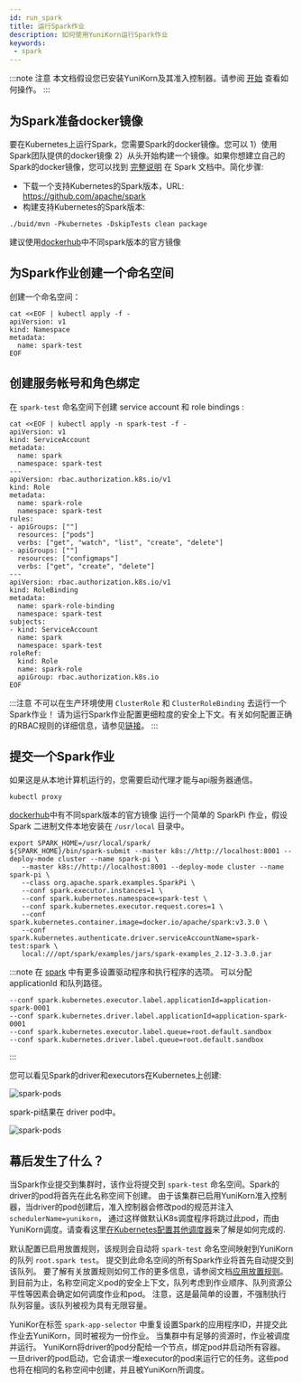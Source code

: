 ```yaml
---
id: run_spark
title: 运行Spark作业
description: 如何使用YuniKorn运行Spark作业
keywords:
 - spark
---
```


<!--
Licensed to the Apache Software Foundation (ASF) under one
or more contributor license agreements.  See the NOTICE file
distributed with this work for additional information
regarding copyright ownership.  The ASF licenses this file
to you under the Apache License, Version 2.0 (the
"License"); you may not use this file except in compliance
with the License.  You may obtain a copy of the License at

  http://www.apache.org/licenses/LICENSE-2.0

Unless required by applicable law or agreed to in writing,
software distributed under the License is distributed on an
"AS IS" BASIS, WITHOUT WARRANTIES OR CONDITIONS OF ANY
KIND, either express or implied.  See the License for the
specific language governing permissions and limitations
under the License.
-->

:::note 注意
本文档假设您已安装YuniKorn及其准入控制器。请参阅 [开始](../../get_started/get_started.md) 查看如何操作。
:::

## 为Spark准备docker镜像

要在Kubernetes上运行Spark，您需要Spark的docker镜像。您可以
1）使用Spark团队提供的docker镜像
2）从头开始构建一个镜像。如果你想建立自己的Spark的docker镜像，您可以找到 [完整说明](https://spark.apache.org/docs/latest/building-spark.html)
在 Spark 文档中。简化步骤:
* 下载一个支持Kubernetes的Spark版本，URL: https://github.com/apache/spark
* 构建支持Kubernetes的Spark版本:
```shell script
./buid/mvn -Pkubernetes -DskipTests clean package
```
建议使用[dockerhub](https://hub.docker.com/r/apache/spark/tags)中不同spark版本的官方镜像

## 为Spark作业创建一个命名空间

创建一个命名空间：

```shell script
cat <<EOF | kubectl apply -f -
apiVersion: v1
kind: Namespace
metadata:
  name: spark-test
EOF
```

## 创建服务帐号和角色绑定

在 `spark-test` 命名空间下创建 service account 和 role bindings :

```shell script
cat <<EOF | kubectl apply -n spark-test -f -
apiVersion: v1
kind: ServiceAccount
metadata:
  name: spark
  namespace: spark-test
---
apiVersion: rbac.authorization.k8s.io/v1
kind: Role
metadata:
  name: spark-role
  namespace: spark-test
rules:
- apiGroups: [""]
  resources: ["pods"]
  verbs: ["get", "watch", "list", "create", "delete"]
- apiGroups: [""]
  resources: ["configmaps"]
  verbs: ["get", "create", "delete"]
---
apiVersion: rbac.authorization.k8s.io/v1
kind: RoleBinding
metadata:
  name: spark-role-binding
  namespace: spark-test
subjects:
- kind: ServiceAccount
  name: spark
  namespace: spark-test
roleRef:
  kind: Role
  name: spark-role
  apiGroup: rbac.authorization.k8s.io
EOF
```

:::注意
不可以在生产环境使用 `ClusterRole` 和 `ClusterRoleBinding` 去运行一个Spark作业！
请为运行Spark作业配置更细粒度的安全上下文。有关如何配置正确的RBAC规则的详细信息，请参见[链接](https://kubernetes.io/docs/reference/access-authn-authz/rbac/)。
:::

## 提交一个Spark作业

如果这是从本地计算机运行的，您需要启动代理才能与api服务器通信。
```shell script
kubectl proxy
```

[dockerhub](https://hub.docker.com/r/apache/spark/tags)中有不同spark版本的官方镜像
运行一个简单的 SparkPi 作业，假设 Spark 二进制文件本地安装在 `/usr/local` 目录中。
```shell script
export SPARK_HOME=/usr/local/spark/
${SPARK_HOME}/bin/spark-submit --master k8s://http://localhost:8001 --deploy-mode cluster --name spark-pi \
   --master k8s://http://localhost:8001 --deploy-mode cluster --name spark-pi \
   --class org.apache.spark.examples.SparkPi \
   --conf spark.executor.instances=1 \
   --conf spark.kubernetes.namespace=spark-test \
   --conf spark.kubernetes.executor.request.cores=1 \
   --conf spark.kubernetes.container.image=docker.io/apache/spark:v3.3.0 \
   --conf spark.kubernetes.authenticate.driver.serviceAccountName=spark-test:spark \
   local:///opt/spark/examples/jars/spark-examples_2.12-3.3.0.jar
```
:::note
在 [spark](https://spark.apache.org/docs/latest/running-on-kubernetes.html#configuration) 中有更多设置驱动程序和执行程序的选项。
可以分配 applicationId 和队列路径。
```
--conf spark.kubernetes.executor.label.applicationId=application-spark-0001
--conf spark.kubernetes.driver.label.applicationId=application-spark-0001
--conf spark.kubernetes.executor.label.queue=root.default.sandbox
--conf spark.kubernetes.driver.label.queue=root.default.sandbox
```
:::

您可以看见Spark的driver和executors在Kubernetes上创建:

![spark-pods](./../../assets/RunningSparkOnK8s.png)

spark-pi结果在 driver pod中。

![spark-pods](./../../assets/sparkResult.png)

## 幕后发生了什么？

当Spark作业提交到集群时，该作业将提交到 `spark-test` 命名空间。Spark的driver的pod将首先在此名称空间下创建。
由于该集群已启用YuniKorn准入控制器，当driver的pod创建后，准入控制器会修改pod的规范并注入 `schedulerName=yunikorn`，
通过这样做默认K8s调度程序将跳过此pod，而由YuniKorn调度。请查看这里[在Kubernetes配置其他调度器](https://kubernetes.io/docs/tasks/extend-kubernetes/configure-multiple-schedulers/)来了解是如何完成的.

默认配置已启用放置规则，该规则会自动将 `spark-test` 命名空间映射到YuniKorn的队列 `root.spark test`。
提交到此命名空间的所有Spark作业将首先自动提交到该队列。
要了解有关放置规则如何工作的更多信息，请参阅文档[应用放置规则](user_guide/placement_rules.md)。
到目前为止，名称空间定义pod的安全上下文，队列考虑到作业顺序、队列资源公平性等因素会确定如何调度作业和pod。
注意，这是最简单的设置，不强制执行队列容量。该队列被视为具有无限容量。

YuniKor在标签 `spark-app-selector` 中重复设置Spark的应用程序ID，并提交此作业去YuniKorn，同时被视为一份作业。
当集群中有足够的资源时，作业被调度并运行。
YuniKorn将driver的pod分配给一个节点，绑定pod并启动所有容器。
一旦driver的pod启动，它会请求一堆executor的pod来运行它的任务。这些pod也将在相同的名称空间中创建，并且被YuniKorn所调度。
